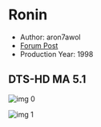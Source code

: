 # Ronin

* Author: aron7awol
* [Forum Post](https://www.avsforum.com/threads/bass-eq-for-filtered-movies.2995212/post-57847674)
* Production Year: 1998

## DTS-HD MA 5.1

![img 0](https://i.imgur.com/xT1IRGX.jpg)

![img 1](https://i.imgur.com/qZtgwSl.jpg)

